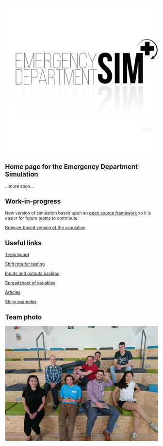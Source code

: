 ![Logo](edsim-01.png)

## Home page for the Emergency Department Simulation

...more soon...

## Work-in-progress

New version of simulation based upon an [open source framework](simjs.com) so it is easier for future teams to contribute.

[Browser based version of the simulation](https://ed-sim.github.io/ed-sim-js/index.html)

## Useful links

[Trello board](https://trello.com/b/Uusedoot/nhshdanesim)

[Shift rota for testing](https://docs.google.com/spreadsheets/d/1NDF5Ux6WLE55ewKF2hgovdZZSpZe8QoSY_QaAco5_qc/edit)

[Inputs and outouts backlog](https://docs.google.com/document/d/1TLC0QcGaRPHWLIWXR-DnyCh0tlB30kiBrsIF44X7lpE/edit)

[Spreadsheet of variables](https://docs.google.com/spreadsheets/d/1NPnO0QLv8Dw47MhOEhu89XVvzRxs0BxsUoyyFgH9y1M/edit)

[Articles](https://www.ncbi.nlm.nih.gov/pmc/articles/PMC2579496/)

[Shiny examples](https://github.com/rstudio/shiny-examples/tree/master/051-movie-explorer)

## Team photo

![team photo](DSC_0900.JPG)
